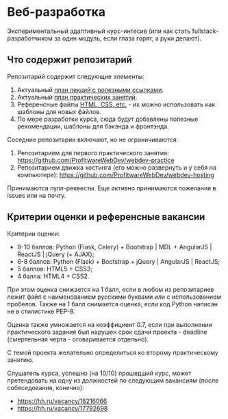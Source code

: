 # Веб-разработка

Экспериментальный адаптивный курс-интесив (или как стать fullstack-разработчиком за один модуль, если глаза горят, а руки делают).

## Что содержит репозитарий

Репозитарий содержит следующие элементы:

1. Актуальный [план лекций с полезными ссылками](https://github.com/profitware/webdev-coaching/blob/master/plan/lectures_ru.md).
2. Актуальный [план практических занятий](https://github.com/profitware/webdev-coaching/blob/master/plan/practice_ru.md).
3. Референсные файлы [HTML, CSS, etc.](https://github.com/profitware/webdev-coaching/tree/master/reference) - их можно использовать как шаблоны для новых файлов.
4. По мере разработки курса, сюда будут добавлены полезные рекомендации, шаблоны для бэкэнда и фронтэнда.

Соседние репозитарии включают, но не ограничиваются:

1. Репозитарием для первого практического занятия: https://github.com/ProfitwareWebDev/webdev-practice
2. Репозитарием движка хостинга (его можно развернуть и у себя на компьютере): https://github.com/ProfitwareWebDev/webdev-hosting

Принимаются пулл-реквесты. Еще активно принимаются пожелания в issues или на почту.

## Критерии оценки и референсные вакансии

Критерии оценки:

* 9-10 баллов: Python (Flask, Celery) + Bootstrap | MDL + AngularJS | ReactJS | jQuery (+ AJAX);
* 6-8 баллов: Python (Flask) + Bootstrap + jQuery | AngularJS | ReactJS;
* 5 баллов: HTML5 + CSS3;
* 4 балла: HTML4 + CSS2.

При этом оценка снижается на 1 балл, если в любом из репозитариев лежит файл с наименованием русскими буквами или с использованием пробелов.
Также на 1 балл снимается оценка, если код Python написан не в стилистике PEP-8.

Оценка также умножается на коэффициент 0.7, если при выполнении практического задания был нарушен срок сдачи проекта - deadline (смертельная черта - оговаривается отдельно).

С темой проекта желательно определиться ко второму практическому занятию.

Слушатель курса, успешно (на 10/10) прошедший курс, может претендовать на одну из должностей по следующим вакансиям (после собеседования, конечно):

* https://hh.ru/vacancy/18216066
* https://hh.ru/vacancy/17792698
